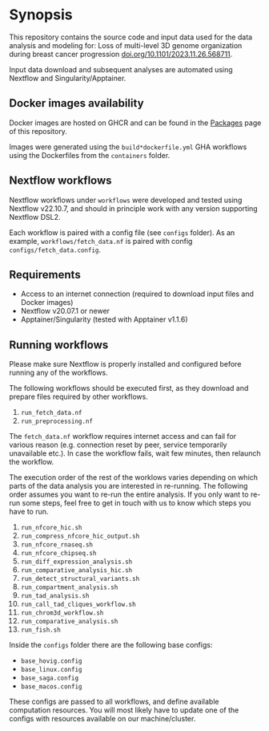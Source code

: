 # Synopsis

This repository contains the source code and input data used for the data analysis and modeling for: Loss of multi-level 3D genome organization during breast cancer progression [doi.org/10.1101/2023.11.26.568711](https://doi.org/10.1101/2023.11.26.568711).

Input data download and subsequent analyses are automated using Nextflow and Singularity/Apptainer.

## Docker images availability

Docker images are hosted on GHCR and can be found in the [Packages](https://github.com/orgs/paulsengroup/packages?repo_name=2022-mcf10a-cancer-progression) page of this repository.

Images were generated using the `build*dockerfile.yml` GHA workflows using the Dockerfiles from the `containers` folder.

## Nextflow workflows

Nextflow workflows under `workflows` were developed and tested using Nextflow v22.10.7, and should in principle work with any version supporting Nextflow DSL2.

Each workflow is paired with a config file (see `configs` folder). As an example, `workflows/fetch_data.nf` is paired with config `configs/fetch_data.config`.

## Requirements

- Access to an internet connection (required to download input files and Docker images)
- Nextflow v20.07.1 or newer
- Apptainer/Singularity (tested with Apptainer v1.1.6)

## Running workflows

Please make sure Nextflow is properly installed and configured before running any of the workflows.

The following workflows should be executed first, as they download and prepare files required by other workflows.
1. `run_fetch_data.nf`
2. `run_preprocessing.nf`

The `fetch_data.nf` workflow requires internet access and can fail for various reason (e.g. connection reset by peer, service temporarily unavailable etc.). In case the workflow fails, wait few minutes, then relaunch the workflow.

The execution order of the rest of the worklows varies depending on which parts of the data analysis you are interested in re-running.
The following order assumes you want to re-run the entire analysis. If you only want to re-run some steps, feel free to get in touch with us to know which steps you have to run.

1. `run_nfcore_hic.sh`
2. `run_compress_nfcore_hic_output.sh`
3. `run_nfcore_rnaseq.sh`
4. `run_nfcore_chipseq.sh`
5. `run_diff_expression_analysis.sh`
6. `run_comparative_analysis_hic.sh`
7. `run_detect_structural_variants.sh`
8. `run_compartment_analysis.sh`
9. `run_tad_analysis.sh`
10. `run_call_tad_cliques_workflow.sh`
11. `run_chrom3d_workflow.sh`
12. `run_comparative_analysis.sh`
13. `run_fish.sh`

Inside the `configs` folder there are the following base configs:
- `base_hovig.config`
- `base_linux.config`
- `base_saga.config`
- `base_macos.config`

These configs are passed to all workflows, and define available computation resources.
You will most likely have to update one of the configs with resources available on our machine/cluster.
